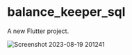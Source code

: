 # balance_keeper_sql

A new Flutter project.

![Screenshot 2023-08-19 201241](https://github.com/anivkuttan/Balance_keeper_sql/assets/69431047/25626930-a125-494b-ae01-ebfe30e6afae)
